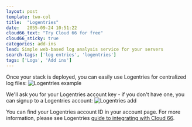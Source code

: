 ```yaml
---
layout: post
template: two-col
title:  "Logentries"
date:   2055-09-24 10:51:22
cloud66_text: "Try Cloud 66 for free"
cloud66_sticky: true
categories: add-ins
lead: Simple web-based log analysis service for your servers
search-tags: ['log entries', 'logentries']
tags: ['Logs', 'Add ins']
---
```


Once your stack is deployed, you can easily use Logentries for centralized log files:
![Logentries example](http://cdn.cloud66.com/images/help/addin_logentries.png)

We'll ask you for your Logentries account key - if you don't have one, you can signup to a Logentries account:
![Logentries add](http://cdn.cloud66.com/images/help/addin_example_logentries.png)

You can find your Logentries account ID in your account page. For more information, please see Logentries [guide to integrating with Cloud 66](https://logentries.com/doc/cloud66/).